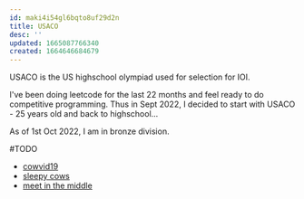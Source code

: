 ```yaml
---
id: maki4i54gl6bqto8uf29d2n
title: USACO
desc: ''
updated: 1665087766340
created: 1664646684679
---
```


USACO is the US highschool olympiad used for selection for IOI. 

I've been doing leetcode for the last 22 months and feel ready to do competitive programming. Thus in Sept 2022, I decided to start with USACO - 25 years old and back to highschool...

As of 1st Oct 2022, I am in bronze division.

#TODO
- [cowvid19](http://www.usaco.org/index.php?page=viewproblem2&cpid=1037)
- [sleepy cows](http://www.usaco.org/index.php?page=viewproblem2&cpid=892)
- [meet in the middle](https://leetcode.com/problems/partition-array-into-two-arrays-to-minimize-sum-difference/)